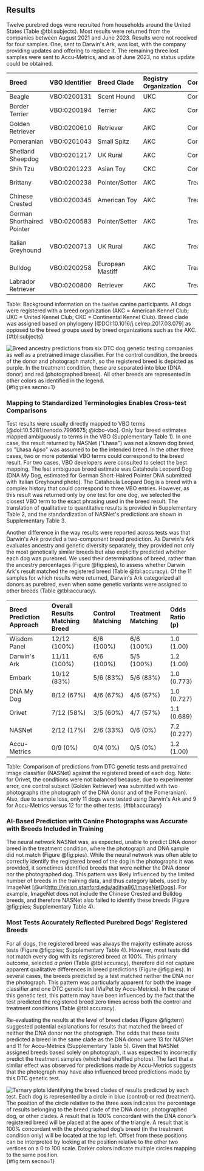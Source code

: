 ## Results

Twelve purebred dogs were recruited from households around the United States (Table @tbl:subjects).
Most results were returned from the companies between August 2021 and June 2023.
Results were not received for four samples.
One, sent to Darwin's Ark, was lost, with the company providing updates and offering to replace it.
The remaining three lost samples were sent to Accu-Metrics, and as of June 2023, no status update could be obtained.

| Breed                      | VBO Identifier   | Breed Clade      | Registry Organization   | Condition   | Photograph                 |
|:---------------------------|:-----------------|:-----------------|:------------------------|:------------|:---------------------------|
| Beagle                     | VBO:0200131      | Scent Hound      | UKC                     | Control     | Self                       |
| Border Terrier             | VBO:0200194      | Terrier          | AKC                     | Control     | Self                       |
| Golden Retriever           | VBO:0200610      | Retriever        | AKC                     | Control     | Self                       |
| Pomeranian                 | VBO:0201043      | Small Spitz      | AKC                     | Control     | Self                       |
| Shetland Sheepdog          | VBO:0201217      | UK Rural         | AKC                     | Control     | Self                       |
| Shih Tzu                   | VBO:0201223      | Asian Toy        | CKC                     | Control     | Self                       |
| Brittany                   | VBO:0200238      | Pointer/Setter   | AKC                     | Treatment   | Chinese Crested            |
| Chinese Crested            | VBO:0200345      | American Toy     | AKC                     | Treatment   | Brittany                   |
| German Shorthaired Pointer | VBO:0200583      | Pointer/Setter   | AKC                     | Treatment   | Italian Greyhound          |
| Italian Greyhound          | VBO:0200713      | UK Rural         | AKC                     | Treatment   | German Shorthaired Pointer |
| Bulldog                    | VBO:0200258      | European Mastiff | AKC                     | Treatment   | Labrador Retriever         |
| Labrador Retriever         | VBO:0200800      | Retriever        | AKC                     | Treatment   | Bulldog                    |
Table:
Background information on the twelve canine participants.
All dogs were registered with a breed organization (AKC = American Kennel Club; UKC = United Kennel Club; CKC = Continental Kennel Club).
Breed clade was assigned based on phylogeny [@DOI:10.1016/j.celrep.2017.03.079] as opposed to the breed groups used by breed organizations such as the AKC.
{#tbl:subjects}

![
Breed ancestry predictions from six DTC dog genetic testing companies as well as a pretrained image classifier.
For the control condition, the breeds of the donor and photograph match, so the registered breed is depicted as purple.
In the treatment condition, these are separated into blue (DNA donor) and red (photographed breed).
All other breeds are represented in other colors as identified in the legend.
](images/test_results.png){#fig:pies secno=1}

### Mapping to Standardized Terminologies Enables Cross-test Comparisons

Test results were usually directly mapped to VBO terms [@doi:10.5281/zenodo.7996675; @icbo-vbo].
Only four breed estimates mapped ambiguously to terms in the VBO (Supplementary Table 1).
In one case, the result returned by NASNet ("Lhasa") was not a known dog breed, so "Lhasa Apso" was assumed to be the intended breed.
In the other three cases, two or more potential VBO terms could correspond to the breed result.
For two cases, VBO developers were consulted to select the best mapping.
The last ambiguous breed estimate was Catahoula Leopard Dog (DNA My Dog, estimated for German Short-Haired Pointer DNA submitted with Italian Greyhound photo).
The Catahoula Leopard Dog is a breed with a complex history that could correspond to three VBO entries.
However, as this result was returned only by one test for one dog, we selected the closest VBO term to the exact phrasing used in the breed result.
The translation of qualitative to quantitative results is provided in Supplementary Table 2, and the standardization of NASNet's predictions are shown in Supplementary Table 3.

Another difference in the way results were reported across tests was that Darwin's Ark provided a two-component breed prediction.
As Darwin's Ark evaluates ancestry and genetic diversity separately, they provided not only the most genetically similar breeds but also explicitly predicted whether each dog was purebred.
We used their determinations of breed, rather than the ancestry percentages (Figure @fig:pies), to assess whether Darwin Ark's result matched the registered breed (Table @tbl:accuracy).
Of the 11 samples for which results were returned, Darwin's Ark categorized all donors as purebred, even when some genetic variants were assigned to other breeds (Table @tbl:accuracy).

| Breed Prediction Approach   | Overall Results Matching Breed   | Control Matching   | Treatment Matching   | Odds Ratio (p)   |
|:----------------------------|:---------------------------------|:-------------------|:---------------------|:-----------------|
| Wisdom Panel                | 12/12 (100%)                     | 6/6 (100%)         | 6/6 (100%)           | 1.0 (1.00)       |
| Darwin's Ark                | 11/11 (100%)                     | 6/6 (100%)         | 5/5 (100%)           | 1.2 (1.00)       |
| Embark                      | 10/12 (83%)                      | 5/6 (83%)          | 5/6 (83%)            | 1.0 (0.773)      |
| DNA My Dog                  | 8/12 (67%)                       | 4/6 (67%)          | 4/6 (67%)            | 1.0 (0.727)      |
| Orivet                      | 7/12 (58%)                       | 3/5 (60%)          | 4/7 (57%)            | 1.1 (0.689)      |
| NASNet                      | 2/12 (17%)                       | 2/6 (33%)          | 0/6 (0%)             | 7.2 (0.227)      |
| Accu-Metrics                | 0/9 (0%)                         | 0/4 (0%)           | 0/5 (0%)             | 1.2 (1.00)       |
Table:
Comparison of predictions from DTC genetic tests and pretrained image classifier (NASNet) against the registered breed of each dog.
Note: for Orivet, the conditions were not balanced because, due to experimenter error, one control subject (Golden Retriever) was submitted with two photographs (the photograph of the DNA donor and of the Pomeranian).
Also, due to sample loss, only 11 dogs were tested using Darwin's Ark and 9 for Accu-Metrics versus 12 for the other tests.
{#tbl:accuracy}

### AI-Based Prediction with Canine Photographs was Accurate with Breeds Included in Training

The neural network NASNet was, as expected, unable to predict DNA donor breed in the treatment condition, where the photograph and DNA sample did not match (Figure @fig:pies).
While the neural network was often able to correctly identify the registered breed of the dog in the photographs it was provided, it sometimes identified breeds that were neither the DNA donor nor the photographed dog.
This pattern was likely influenced by the limited number of breeds in the training data, and thus category labels, used by ImageNet [@url:http://vision.stanford.edu/aditya86/ImageNetDogs].
For example, ImageNet does not include the Chinese Crested and Bulldog breeds, and therefore NASNet also failed to identify these breeds (Figure @fig:pies; Supplementary Table 4).

### Most Tests Accurately Reflected Purebred Dogs' Registered Breeds

For all dogs, the registered breed was always the majority estimate across tests (Figure @fig:pies; Supplementary Table 4).
However, most tests did not match every dog with its registered breed at 100%.
This primary outcome, selected *a priori* (Table @tbl:accuracy), therefore did not capture apparent qualitative differences in breed predictions (Figure @fig:pies).
In several cases, the breeds predicted by a test matched neither the DNA nor the photograph.
This pattern was particularly apparent for both the image classifier and one DTC genetic test (ViaPet by Accu-Metrics).
In the case of this genetic test, this pattern may have been influenced by the fact that the test predicted the registered breed zero times across both the control and treatment conditions (Table @tbl:accuracy).

Re-evaluating the results at the level of breed clades (Figure @fig:tern) suggested potential explanations for results that matched the breed of neither the DNA donor nor the photograph.
The odds that these tests predicted a breed in the same clade as the DNA donor were 13 for NASNet and 11 for Accu-Metrics (Supplementary Table 5).
Given that NASNet assigned breeds based solely on photograph, it was expected to incorrectly predict the treatment samples (which had shuffled photos).
The fact that a similar effect was observed for predictions made by Accu-Metrics suggests that the photograph may have also influenced breed predictions made by this DTC genetic test.

![
Ternary plots identifying the breed clades of results predicted by each test.
Each dog is represented by a circle in blue (control) or red (treatment).
The position of the circle relative to the three axes indicates the percentage of results belonging to the breed clade of the DNA donor, photographed dog, or other clades.
A result that is 100% concordant with the DNA donor’s registered breed will be placed at the apex of the triangle.
A result that is 100% concordant with the photographed dog’s breed (in the treatment condition only) will be located at the top left.
Offset from these positions can be interpreted by looking at the position relative to the other two vertices on a 0 to 100 scale.
Darker colors indicate multiple circles mapping to the same position.
](images/ternary.png){#fig:tern secno=1} 
